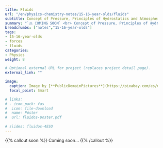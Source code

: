 ```yaml
---
title: Fluids
url: "/en/physics-chemistry-notes/15-16-year-olds/fluids"
subtitle: Concept of Pressure, Principles of Hydrostatics and Atmospheric Physics
summary: "`🔜 COMING SOON` <br> Concept of Pressure, Principles of Hydrostatics and Atmospheric Physics."
breadcrumbs: ["notes","15-16-year-olds"]
tags:
- 15-16-year-olds
- forces
- fluids
categories:
- Physics
weight: 8

# Optional external URL for project (replaces project detail page).
external_link: ""

image:
  caption: Image by [**PublicDomainPictures**](https://pixabay.com/es/users/publicdomainpictures-14/) on [Pixabay](https://pixabay.com/es/)
  focal_point: Smart

# links:
# - icon_pack: fas
#  icon: file-download
#  name: Póster
#  url: fluidos-poster.pdf
  
# slides: fluidos-4ESO  
---
```


{{% callout soon %}}
Coming soon...
{{% /callout %}}
